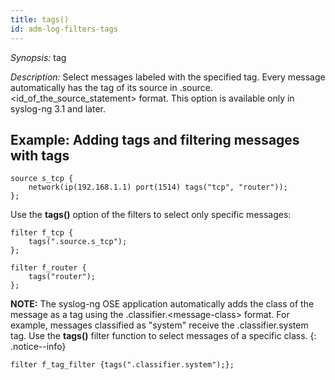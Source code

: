 ```yaml
---
title: tags()
id: adm-log-filters-tags
---
```


*Synopsis:* tag

*Description:* Select messages labeled with the specified tag. Every
message automatically has the tag of its source in
.source.\<id\_of\_the\_source\_statement\> format. This option is
available only in syslog-ng 3.1 and later.

## Example: Adding tags and filtering messages with tags

```config
source s_tcp {
    network(ip(192.168.1.1) port(1514) tags("tcp", "router"));
};
```

Use the **tags()** option of the filters to select only specific
messages:

```config
filter f_tcp {
    tags(".source.s_tcp");
};

filter f_router {
    tags("router");
};
```

**NOTE:** The syslog-ng OSE application automatically adds the class of the
message as a tag using the .classifier.\<message-class\> format. For
example, messages classified as \"system\" receive the
.classifier.system tag. Use the **tags()** filter function to select
messages of a specific class.
{: .notice--info}

```config
filter f_tag_filter {tags(".classifier.system");};
```
